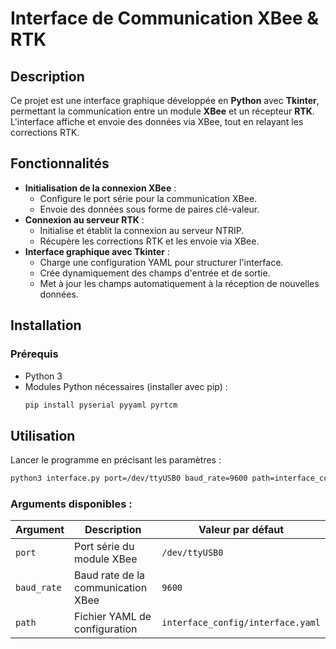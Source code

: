 # Interface de Communication XBee & RTK

## Description
Ce projet est une interface graphique développée en **Python** avec **Tkinter**, permettant la communication entre un module **XBee** et un récepteur **RTK**. L'interface affiche et envoie des données via XBee, tout en relayant les corrections RTK.

## Fonctionnalités
- **Initialisation de la connexion XBee** :
  - Configure le port série pour la communication XBee.
  - Envoie des données sous forme de paires clé-valeur.
- **Connexion au serveur RTK** :
  - Initialise et établit la connexion au serveur NTRIP.
  - Récupère les corrections RTK et les envoie via XBee.
- **Interface graphique avec Tkinter** :
  - Charge une configuration YAML pour structurer l'interface.
  - Crée dynamiquement des champs d'entrée et de sortie.
  - Met à jour les champs automatiquement à la réception de nouvelles données.

## Installation
### Prérequis
- Python 3
- Modules Python nécessaires (installer avec pip) :
  ```bash
  pip install pyserial pyyaml pyrtcm
  ```

## Utilisation
Lancer le programme en précisant les paramètres :
```bash
python3 interface.py port=/dev/ttyUSB0 baud_rate=9600 path=interface_config/interface.yaml
```

### Arguments disponibles :
| Argument      | Description                          | Valeur par défaut |
|--------------|----------------------------------|----------------|
| `port`       | Port série du module XBee       | `/dev/ttyUSB0` |
| `baud_rate`  | Baud rate de la communication XBee | `9600`         |
| `path`       | Fichier YAML de configuration   | `interface_config/interface.yaml` |

